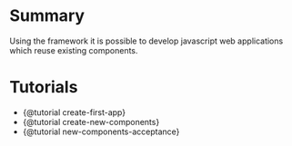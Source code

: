 # Summary

Using the framework it is possible to develop javascript web applications which reuse existing components.

# Tutorials

* {@tutorial create-first-app}
* {@tutorial create-new-components}
* {@tutorial new-components-acceptance}